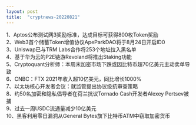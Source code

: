 ```yaml
---
layout: post
title:  "cryptnews-20220821"
---
```

1、Aptos公布测试网3奖励标准，达成目标可获得800枚Token奖励  
2、Web3首个储蓄Token增值协议ApeParkDAO将于8月24日开启ID0  
3、Uniswap已与TRM Labs合作将253个地址拉入黑名单  
4、基于华为云的P2E链游Revoland将推出Staking功能  
5、Cryptoquant分析师：本周末加密市场下跌或因比特币超70亿美元主动卖单导致  
6、CNBC：FTX 2021年收入超10亿美元，同比增长1000%  
7、以太坊核心开发者会议：就监管提出协议级抗审查策略  
8、约50名加密和隐私倡导者在荷兰抗议Tornado Cash开发者Alexey Pertsev被捕  
9、过去一周USDC流通量减少10亿美元  
10、黑客利用零日漏洞从General Bytes旗下比特币ATM中窃取加密货币  
